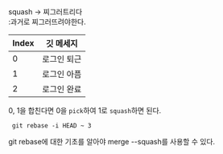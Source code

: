 squash -> 찌그러트리다  
:과거로 찌그러뜨려야한다.

Index | 깃 메세지
---   | ---
0     | 로그인 퇴근
1     | 로그인 아픔
2     | 로그인 완료


0, 1을 합친다면 0을 `pick`하여 1로 `squash`하면 된다.
```
 git rebase -i HEAD ~ 3
```
  git rebase에 대한 기초를 알아야 merge --squash를 사용할 수 있다.